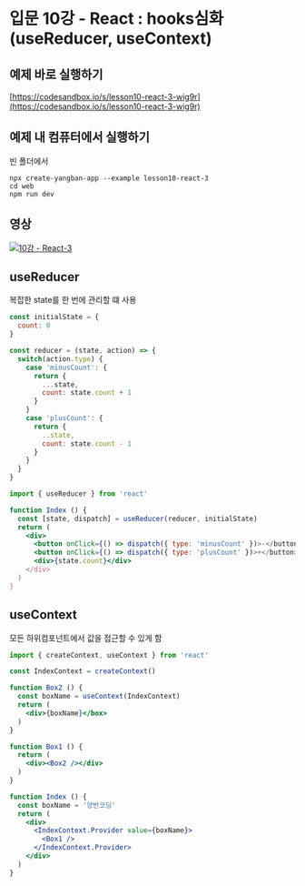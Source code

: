# 입문 10강 - React : hooks심화(useReducer, useContext)

## 예제 바로 실행하기
[https://codesandbox.io/s/lesson10-react-3-wig9r](https://codesandbox.io/s/lesson10-react-3-wig9r)

## 예제 내 컴퓨터에서 실행하기
빈 폴더에서
```
npx create-yangban-app --example lesson10-react-3
cd web
npm run dev
```

## 영상
[![10강 - React-3](http://img.youtube.com/vi/hLm9J09wiOI/0.jpg)](http://www.youtube.com/watch?v=hLm9J09wiOI "10강 React-3")

## useReducer
복잡한 state를 한 번에 관리할 떄 사용
```javascript
const initialState = {
  count: 0
}

const reducer = (state, action) => {
  switch(action.type) {
    case 'minusCount': {
      return {
        ...state,
        count: state.count + 1
      }
    }
    case 'plusCount': {
      return {
        ..state,
        count: state.count - 1
      }
    }
  }
}
```
```jsx
import { useReducer } from 'react'

function Index () {
  const [state, dispatch] = useReducer(reducer, initialState)
  return (
    <div>
      <button onClick={() => dispatch({ type: 'minusCount' })>-</button>
      <button onClick={() => dispatch({ type: 'plusCount' })>+</button>
      <div>{state.count}</div>
    </div> 
  )
}
```
## useContext
모든 하위컴포넌트에서 값을 접근할 수 있게 함
```jsx
import { createContext, useContext } from 'react'

const IndexContext = createContext()

function Box2 () {
  const boxName = useContext(IndexContext)
  return (
    <div>{boxName}</box>
  )
}

function Box1 () {
  return (
    <div><Box2 /></div>
  )
}

function Index () {
  const boxName = '양반코딩'
  return (
    <div>
      <IndexContext.Provider value={boxName}>
        <Box1 />
      </IndexContext.Provider>
    </div>
  )
}
```
